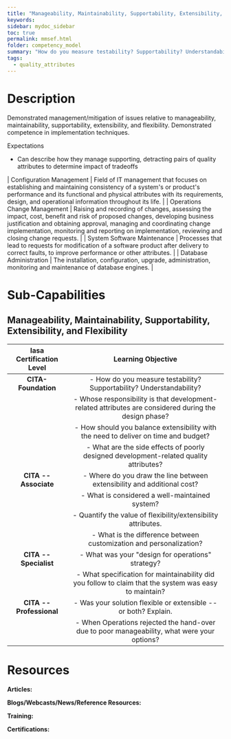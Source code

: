 ```yaml
---
title: "Manageability, Maintainability, Supportability, Extensibility, and Flexibility"
keywords: 
sidebar: mydoc_sidebar
toc: true
permalink: mmsef.html
folder: competency_model
summary: "How do you measure testability? Supportability? Understandability?"
tags:
  - quality_attributes
---
```


# Description 

Demonstrated management/mitigation of issues relative to manageability, maintainability, supportability, extensibility, and flexibility. Demonstrated competence in implementation techniques.

Expectations
- Can describe how they manage supporting, detracting pairs of quality attributes to determine impact of tradeoffs

| Configuration Management | Field of IT management that focuses on establishing and maintaining consistency of a system's or product's performance and its functional and physical attributes with its requirements, design, and operational information throughout its life. |
| Operations Change Management | Raising and recording of changes, assessing the impact, cost, benefit and risk of proposed changes, developing business justification and obtaining approval, managing and coordinating change implementation, monitoring and reporting on implementation, reviewing and closing change requests. |
| System Software Maintenance | Processes that lead to requests for modification of a software product after delivery to correct faults, to improve performance or other attributes. |
| Database Administration | The installation, configuration, upgrade, administration, monitoring and maintenance of database engines. |

# Sub-Capabilities

## Manageability, Maintainability, Supportability, Extensibility, and Flexibility

| **Iasa Certification Level** | **Learning Objective** |
| :-: | :-: |
| **CITA- Foundation** | -   How do you measure testability? Supportability? Understandability?
| | -   Whose responsibility is that development-related attributes are considered during the design phase?
| | -   How should you balance extensibility with the need to deliver on time and budget?
| | -   What are the side effects of poorly designed development-related quality attributes?
| **CITA -- Associate** | -   Where do you draw the line between extensibility and additional cost?
| | -   What is considered a well-maintained system?
| | -   Quantify the value of flexibility/extensibility attributes.
| | -   What is the difference between customization and personalization?
| **CITA -- Specialist** | -   What was your "design for operations" strategy?
| | -   What specification for maintainability did you follow to claim that the system was easy to maintain?
| **CITA -- Professional** | -   Was your solution flexible or extensible -- or both? Explain.
| | -   When Operations rejected the hand-over due to poor manageability, what were your options?

# Resources

**Articles:**

**Blogs/Webcasts/News/Reference Resources:**

**Training:**

**Certifications:**

